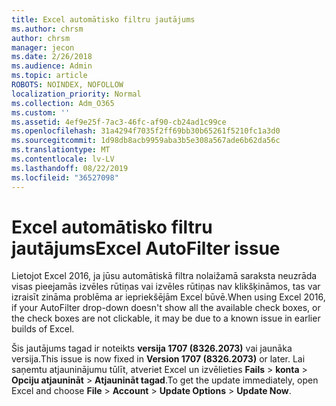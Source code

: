 ```yaml
---
title: Excel automātisko filtru jautājums
ms.author: chrsm
author: chrsm
manager: jecon
ms.date: 2/26/2018
ms.audience: Admin
ms.topic: article
ROBOTS: NOINDEX, NOFOLLOW
localization_priority: Normal
ms.collection: Adm_O365
ms.custom: ''
ms.assetid: 4ef9e25f-7ac3-46fc-af90-cb24ad1c99ce
ms.openlocfilehash: 31a4294f7035f2ff69bb30b65261f5210fc1a3d0
ms.sourcegitcommit: 1d98db8acb9959aba3b5e308a567ade6b62da56c
ms.translationtype: MT
ms.contentlocale: lv-LV
ms.lasthandoff: 08/22/2019
ms.locfileid: "36527098"
---
```

# <a name="excel-autofilter-issue"></a><span data-ttu-id="d7370-102">Excel automātisko filtru jautājums</span><span class="sxs-lookup"><span data-stu-id="d7370-102">Excel AutoFilter issue</span></span>

<span data-ttu-id="d7370-103">Lietojot Excel 2016, ja jūsu automātiskā filtra nolaižamā saraksta neuzrāda visas pieejamās izvēles rūtiņas vai izvēles rūtiņas nav klikšķināmos, tas var izraisīt zināma problēma ar iepriekšējām Excel būvē.</span><span class="sxs-lookup"><span data-stu-id="d7370-103">When using Excel 2016, if your AutoFilter drop-down doesn't show all the available check boxes, or the check boxes are not clickable, it may be due to a known issue in earlier builds of Excel.</span></span> 
  
<span data-ttu-id="d7370-104">Šis jautājums tagad ir noteikts **versija 1707 (8326.2073)** vai jaunāka versija.</span><span class="sxs-lookup"><span data-stu-id="d7370-104">This issue is now fixed in **Version 1707 (8326.2073)** or later.</span></span> <span data-ttu-id="d7370-105">Lai saņemtu atjauninājumu tūlīt, atveriet Excel un izvēlieties **Fails** \> **konta** \> **Opciju atjaunināt** \> **Atjaunināt tagad**.</span><span class="sxs-lookup"><span data-stu-id="d7370-105">To get the update immediately, open Excel and choose **File** \> **Account** \> **Update Options** \> **Update Now**.</span></span>
  


